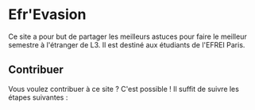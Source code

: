 # Efr'Evasion

Ce site a pour but de partager les meilleurs astuces pour faire le meilleur semestre à l'étranger de L3. Il est destiné aux étudiants de l'EFREI Paris.

## Contribuer

Vous voulez contribuer à ce site ? C'est possible ! Il suffit de suivre les étapes suivantes :